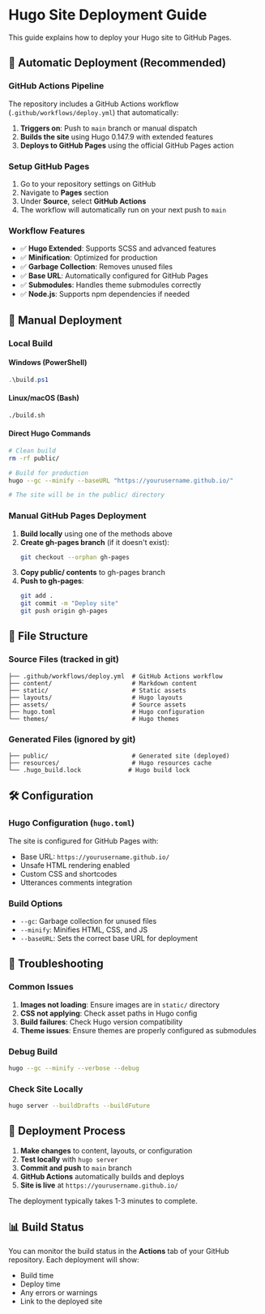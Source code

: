 # Hugo Site Deployment Guide

This guide explains how to deploy your Hugo site to GitHub Pages.

## 🚀 Automatic Deployment (Recommended)

### GitHub Actions Pipeline

The repository includes a GitHub Actions workflow (`.github/workflows/deploy.yml`) that automatically:

1. **Triggers on**: Push to `main` branch or manual dispatch
2. **Builds the site** using Hugo 0.147.9 with extended features
3. **Deploys to GitHub Pages** using the official GitHub Pages action

### Setup GitHub Pages

1. Go to your repository settings on GitHub
2. Navigate to **Pages** section
3. Under **Source**, select **GitHub Actions**
4. The workflow will automatically run on your next push to `main`

### Workflow Features

- ✅ **Hugo Extended**: Supports SCSS and advanced features
- ✅ **Minification**: Optimized for production
- ✅ **Garbage Collection**: Removes unused files
- ✅ **Base URL**: Automatically configured for GitHub Pages
- ✅ **Submodules**: Handles theme submodules correctly
- ✅ **Node.js**: Supports npm dependencies if needed

## 🔧 Manual Deployment

### Local Build

#### Windows (PowerShell)
```powershell
.\build.ps1
```

#### Linux/macOS (Bash)
```bash
./build.sh
```

#### Direct Hugo Commands
```bash
# Clean build
rm -rf public/

# Build for production
hugo --gc --minify --baseURL "https://yourusername.github.io/"

# The site will be in the public/ directory
```

### Manual GitHub Pages Deployment

1. **Build locally** using one of the methods above
2. **Create gh-pages branch** (if it doesn't exist):
   ```bash
   git checkout --orphan gh-pages
   ```
3. **Copy public/ contents** to gh-pages branch
4. **Push to gh-pages**:
   ```bash
   git add .
   git commit -m "Deploy site"
   git push origin gh-pages
   ```

## 📁 File Structure

### Source Files (tracked in git)
```
├── .github/workflows/deploy.yml  # GitHub Actions workflow
├── content/                      # Markdown content
├── static/                       # Static assets
├── layouts/                      # Hugo layouts
├── assets/                       # Source assets
├── hugo.toml                     # Hugo configuration
└── themes/                       # Hugo themes
```

### Generated Files (ignored by git)
```
├── public/                       # Generated site (deployed)
├── resources/                    # Hugo resources cache
└── .hugo_build.lock             # Hugo build lock
```

## 🛠 Configuration

### Hugo Configuration (`hugo.toml`)
The site is configured for GitHub Pages with:
- Base URL: `https://yourusername.github.io/`
- Unsafe HTML rendering enabled
- Custom CSS and shortcodes
- Utterances comments integration

### Build Options
- `--gc`: Garbage collection for unused files
- `--minify`: Minifies HTML, CSS, and JS
- `--baseURL`: Sets the correct base URL for deployment

## 🐛 Troubleshooting

### Common Issues

1. **Images not loading**: Ensure images are in `static/` directory
2. **CSS not applying**: Check asset paths in Hugo config
3. **Build failures**: Check Hugo version compatibility
4. **Theme issues**: Ensure themes are properly configured as submodules

### Debug Build
```bash
hugo --gc --minify --verbose --debug
```

### Check Site Locally
```bash
hugo server --buildDrafts --buildFuture
```

## 🔄 Deployment Process

1. **Make changes** to content, layouts, or configuration
2. **Test locally** with `hugo server`
3. **Commit and push** to `main` branch
4. **GitHub Actions** automatically builds and deploys
5. **Site is live** at `https://yourusername.github.io/`

The deployment typically takes 1-3 minutes to complete.

## 📊 Build Status

You can monitor the build status in the **Actions** tab of your GitHub repository. Each deployment will show:
- Build time
- Deploy time  
- Any errors or warnings
- Link to the deployed site
